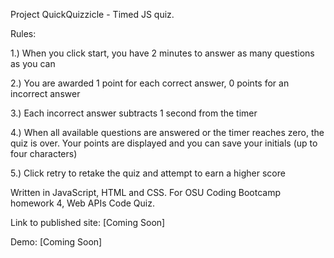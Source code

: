 Project QuickQuizzicle - Timed JS quiz.

Rules:

1.) When you click start, you have 2 minutes to answer as many questions as you can

2.) You are awarded 1 point for each correct answer, 0 points for an incorrect answer

3.) Each incorrect answer subtracts 1 second from the timer

4.) When all available questions are answered or the timer reaches zero, the quiz is over. Your points are displayed and you can save your initials (up to four characters)

5.) Click retry to retake the quiz and attempt to earn a higher score

Written in JavaScript, HTML and CSS. For OSU Coding Bootcamp homework 4, Web APIs Code Quiz.

Link to published site:
[Coming Soon]

Demo:
[Coming Soon]

